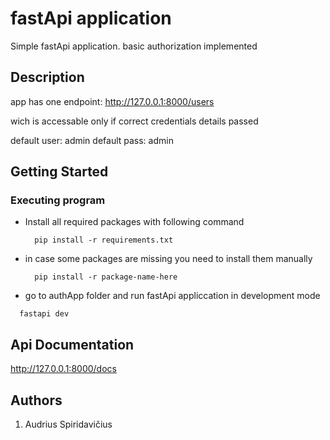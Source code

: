 # fastApi application

Simple fastApi application.
basic authorization implemented

## Description

app has one endpoint:
http://127.0.0.1:8000/users

wich is accessable only if correct credentials details passed

default user: admin
default pass: admin

## Getting Started


### Executing program

* Install all required packages with following command
  ```
    pip install -r requirements.txt
  ```
* in case some packages are missing you need to install them manually
  ```
    pip install -r package-name-here
  ```
* go to authApp folder and run fastApi appliccation in development mode
```
  fastapi dev
```
## Api Documentation
  http://127.0.0.1:8000/docs

## Authors

1. Audrius Spiridavičius

